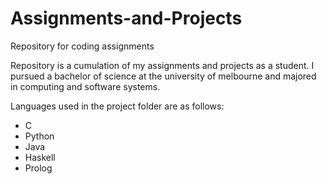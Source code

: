 # Assignments-and-Projects
Repository for coding assignments

Repository is a cumulation of my assignments and projects as a student.
I pursued a bachelor of science at the university of melbourne and majored in computing and software systems.

Languages used in the project folder are as follows:
  - C
  - Python
  - Java
  - Haskell
  - Prolog

